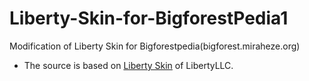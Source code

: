 
# Liberty-Skin-for-BigforestPedia1
Modification of Liberty Skin for Bigforestpedia(bigforest.miraheze.org)

- The source is based on [Liberty Skin](https://github.com/librewiki/liberty-skin) of LibertyLLC.
